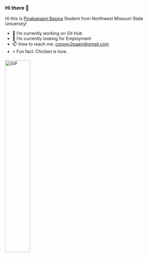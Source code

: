 ### Hi there 👋

<!--
**Paani143/Paani143** is a ✨ _special_ ✨ repository because its `README.md` (this file) appears on your GitHub profile.

Here are some ideas to get you started:

- 🔭 I’m currently working on ...
- 🌱 I’m currently learning ...
- 👯 I’m looking to collaborate on ...
- 🤔 I’m looking for help with ...
- 💬 Ask me about ...
- 📫 How to reach me: ...
- 😄 Pronouns: ...
- ⚡ Fun fact: ...
-->

Hi this is [Pinakapaani Basina](https://github.com/Paani143) Student from Northwest Missouri State University!
- 🔭 I’m currently working on Git Hub
- 🌱 I’m currently looking for Employment
- 📫 How to reach me: convey2paani@gmail.com
- ⚡ Fun fact: Chicken is love.

<img align="center" alt="GIF" width= "40%" src="https://i.pinimg.com/originals/ef/16/e4/ef16e4e68b0d3cb81e6bb8a8c3258d7e.gif" /> 
